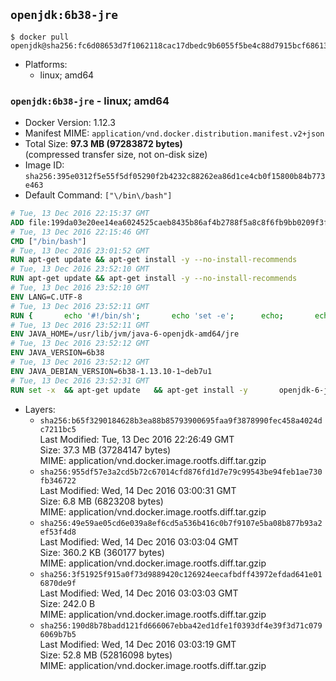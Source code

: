 ## `openjdk:6b38-jre`

```console
$ docker pull openjdk@sha256:fc6d08653d7f1062118cac17dbedc9b6055f5be4c88d7915bcf686135188becf
```

-	Platforms:
	-	linux; amd64

### `openjdk:6b38-jre` - linux; amd64

-	Docker Version: 1.12.3
-	Manifest MIME: `application/vnd.docker.distribution.manifest.v2+json`
-	Total Size: **97.3 MB (97283872 bytes)**  
	(compressed transfer size, not on-disk size)
-	Image ID: `sha256:395e0312f5e55f5df05290f2b4232c88262ea86d1ce4cb0f15800b84b773e463`
-	Default Command: `["\/bin\/bash"]`

```dockerfile
# Tue, 13 Dec 2016 22:15:37 GMT
ADD file:199da03e20ee14ea6024525caeb8435b86af4b2788f5a8c8f6fb9bb0209f3fff in / 
# Tue, 13 Dec 2016 22:15:46 GMT
CMD ["/bin/bash"]
# Tue, 13 Dec 2016 23:01:52 GMT
RUN apt-get update && apt-get install -y --no-install-recommends 		ca-certificates 		curl 		wget 	&& rm -rf /var/lib/apt/lists/*
# Tue, 13 Dec 2016 23:52:10 GMT
RUN apt-get update && apt-get install -y --no-install-recommends 		bzip2 		unzip 		xz-utils 	&& rm -rf /var/lib/apt/lists/*
# Tue, 13 Dec 2016 23:52:10 GMT
ENV LANG=C.UTF-8
# Tue, 13 Dec 2016 23:52:11 GMT
RUN { 		echo '#!/bin/sh'; 		echo 'set -e'; 		echo; 		echo 'dirname "$(dirname "$(readlink -f "$(which javac || which java)")")"'; 	} > /usr/local/bin/docker-java-home 	&& chmod +x /usr/local/bin/docker-java-home
# Tue, 13 Dec 2016 23:52:11 GMT
ENV JAVA_HOME=/usr/lib/jvm/java-6-openjdk-amd64/jre
# Tue, 13 Dec 2016 23:52:12 GMT
ENV JAVA_VERSION=6b38
# Tue, 13 Dec 2016 23:52:12 GMT
ENV JAVA_DEBIAN_VERSION=6b38-1.13.10-1~deb7u1
# Tue, 13 Dec 2016 23:52:31 GMT
RUN set -x 	&& apt-get update 	&& apt-get install -y 		openjdk-6-jre-headless="$JAVA_DEBIAN_VERSION" 	&& rm -rf /var/lib/apt/lists/* 	&& [ "$JAVA_HOME" = "$(docker-java-home)" ]
```

-	Layers:
	-	`sha256:b65f3290184628b3ea88b85793900695faa9f3878990fec458a4024dc7211bc5`  
		Last Modified: Tue, 13 Dec 2016 22:26:49 GMT  
		Size: 37.3 MB (37284147 bytes)  
		MIME: application/vnd.docker.image.rootfs.diff.tar.gzip
	-	`sha256:955df57e3a2cd5b72c67014cfd876fd1d7e79c99543be94feb1ae730fb346722`  
		Last Modified: Wed, 14 Dec 2016 03:00:31 GMT  
		Size: 6.8 MB (6823208 bytes)  
		MIME: application/vnd.docker.image.rootfs.diff.tar.gzip
	-	`sha256:49e59ae05cd6e039a8ef6cd5a536b416c0b7f9107e5ba08b877b93a2ef53f4d8`  
		Last Modified: Wed, 14 Dec 2016 03:03:04 GMT  
		Size: 360.2 KB (360177 bytes)  
		MIME: application/vnd.docker.image.rootfs.diff.tar.gzip
	-	`sha256:3f51925f915a0f73d9889420c126924eecafbdff43972efdad641e016870de9f`  
		Last Modified: Wed, 14 Dec 2016 03:03:03 GMT  
		Size: 242.0 B  
		MIME: application/vnd.docker.image.rootfs.diff.tar.gzip
	-	`sha256:190d8b78badd121fd666067ebba42ed1dfe1f0393df4e39f3d71c0796069b7b5`  
		Last Modified: Wed, 14 Dec 2016 03:03:19 GMT  
		Size: 52.8 MB (52816098 bytes)  
		MIME: application/vnd.docker.image.rootfs.diff.tar.gzip
